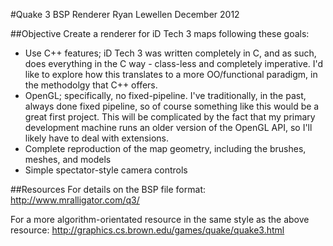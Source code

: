 #Quake 3 BSP Renderer
Ryan Lewellen
December 2012

##Objective
Create a renderer for iD Tech 3 maps following these goals:
* Use C++ features; iD Tech 3 was written completely in C, and as such, does everything in the C way - class-less and
completely imperative.  I'd like to explore how this translates to a more OO/functional paradigm, in the methodolgy
that C++ offers.
* OpenGL; specifically, no fixed-pipeline. I've traditionally, in the past, always done fixed pipeline, so of course
something like this would be a great first project. This will be complicated by the fact that my primary development
machine runs an older version of the OpenGL API, so I'll likely have to deal with extensions.
* Complete reproduction of the map geometry, including the brushes, meshes, and models
* Simple spectator-style camera controls

##Resources
For details on the BSP file format:
http://www.mralligator.com/q3/

For a more algorithm-orientated resource in the same style as the above resource:
http://graphics.cs.brown.edu/games/quake/quake3.html